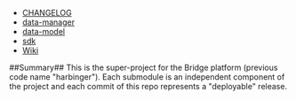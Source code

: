 * [CHANGELOG](CHANGELOG.md)
 * [data-manager](https://github.com/analytical-informatics/harbinger-data-manager/blob/master/CHANGELOG.md)
 * [data-model](https://github.com/analytical-informatics/harbinger-data-model/blob/master/CHANGELOG.md)
 * [sdk](https://github.com/analytical-informatics/harbinger-sdk/blob/master/CHANGELOG.md)
* [Wiki](https://github.com/analytical-informatics/harbinger/wiki)

##Summary##
This is the super-project for the Bridge platform (previous code name "harbinger").  Each submodule is an independent component of the project and each commit of this repo represents a "deployable" release.
